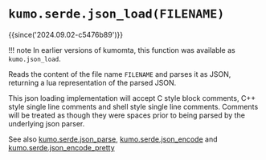 # `kumo.serde.json_load(FILENAME)`

{{since('2024.09.02-c5476b89')}}

!!! note
    In earlier versions of kumomta, this function was available
    as `kumo.json_load`.


Reads the content of the file name `FILENAME` and parses it as JSON,
returning a lua representation of the parsed JSON.

This json loading implementation will accept C style block comments, C++ style
single line comments and shell style single line comments.  Comments will be
treated as though they were spaces prior to being parsed by the underlying json
parser.

See also [kumo.serde.json_parse](json_parse.md), [kumo.serde.json_encode](json_encode.md)
and [kumo.serde.json_encode_pretty](json_encode_pretty.md)
